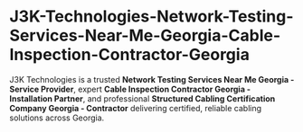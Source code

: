 # J3K-Technologies-Network-Testing-Services-Near-Me-Georgia-Cable-Inspection-Contractor-Georgia
J3K Technologies is a trusted **Network Testing Services Near Me Georgia - Service Provider**, expert **Cable Inspection Contractor Georgia - Installation Partner**, and professional **Structured Cabling Certification Company Georgia - Contractor** delivering certified, reliable cabling solutions across Georgia.
